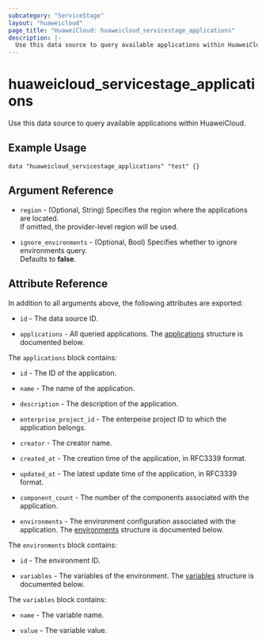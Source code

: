 ```yaml
---
subcategory: "ServiceStage"
layout: "huaweicloud"
page_title: "HuaweiCloud: huaweicloud_servicestage_applications"
description: |-
  Use this data source to query available applications within HuaweiCloud.
---
```


# huaweicloud_servicestage_applications

Use this data source to query available applications within HuaweiCloud.

## Example Usage

```hcl
data "huaweicloud_servicestage_applications" "test" {}
```

## Argument Reference

* `region` - (Optional, String) Specifies the region where the applications are located.  
  If omitted, the provider-level region will be used.

* `ignore_environments` - (Optional, Bool) Specifies whether to ignore environments query.  
  Defaults to **false**.

## Attribute Reference

In addition to all arguments above, the following attributes are exported:

* `id` - The data source ID.

* `applications` - All queried applications.
  The [applications](#servicestage_applications) structure is documented below.

<a name="servicestage_applications"></a>
The `applications` block contains:

* `id` - The ID of the application.

* `name` - The name of the application.

* `description` - The description of the application.

* `enterprise_project_id` - The enterpeise project ID to which the application belongs.

* `creator` - The creator name.

* `created_at` - The creation time of the application, in RFC3339 format.

* `updated_at` - The latest update time of the application, in RFC3339 format.

* `component_count` - The number of the components associated with the application.

* `environments` - The environment configuration associated with the application.
  The [environments](#environment_configurations_associated_app) structure is documented below.

<a name="environment_configurations_associated_app"></a>
The `environments` block contains:

* `id` - The environment ID.

* `variables` - The variables of the environment.
  The [variables](#environment_variables_associated_app) structure is documented below.

<a name="environment_variables_associated_app"></a>
The `variables` block contains:

* `name` - The variable name.

* `value` - The variable value.
